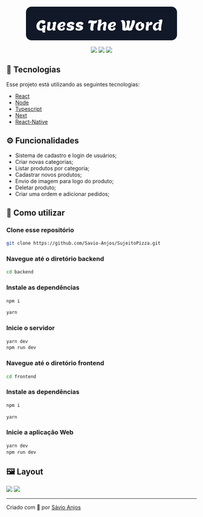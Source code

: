 <p align='center'><img width='400' src="./.github/logo.svg"/></p>

 <p align='center'>
<img src="https://github.com/Savio-Anjos/guess-the-word.git?color=06b6d4">
<img src="https://github.com/Savio-Anjos/guess-the-word.git?color=06b6d4">
<img src="https://github.com/Savio-Anjos/guess-the-word.git?color=06b6d4"> 
</p>

## 🚀 Tecnologias
Esse projeto está utilizando as seguintes tecnologias:
    

- [React](https://pt-br.reactjs.org/)
- [Node](https://nodejs.org/en/)
- [Typescript](https://www.typescriptlang.org/)  
- [Next](https://nextjs.org//)  
- [React-Native](https://reactnative.dev/)


## ⚙️ Funcionalidades
- Sistema de cadastro e login de usuários;
- Criar novas categorias;
- Listar produtos por categoria;
- Cadastrar novos produtos;
- Envio de imagem para logo do produto;
- Deletar produto;
- Criar uma ordem e adicionar pedidos;

## 🎲 Como utilizar
### Clone esse repositório
```bash
git clone https://github.com/Savio-Anjos/SujeitoPizza.git

```
### Navegue até o diretório backend
```bash 
cd backend
```

### Instale as dependências
```bash
npm i
```
```bash
yarn
```

### Inicie o servidor
```bash
yarn dev
npm run dev
```

### Navegue até o diretório frontend
```bash 
cd frontend
```

### Instale as dependências
```bash
npm i
```
```bash
yarn
```
### Inicie a aplicação Web
```bash
yarn dev
npm run dev
```

## 🖼️ Layout
<img src=".github/dashboard.png">
<img src=".github/produtos.png">

---
<p>Criado com 💙 por <a href='https://github.com/Savio-Anjos/' target='_blank'>Sávio Anjos</a></p>